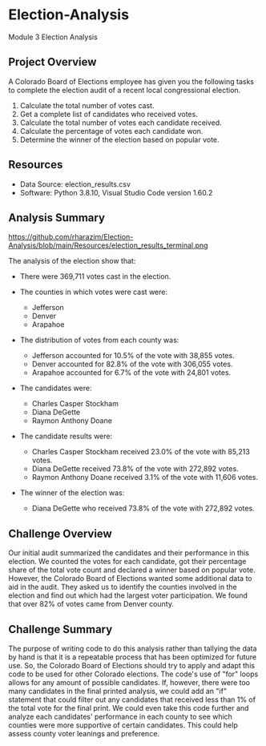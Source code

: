 # Election-Analysis
Module 3 Election Analysis 
## Project Overview
A Colorado Board of Elections employee has given you the following tasks to complete the election audit of a recent local congressional election.
  1. Calculate the total number of votes cast.
  2. Get a complete list of candidates who received votes.
  3. Calculate the total number of votes each candidate received.
  4. Calculate the percentage of votes each candidate won.
  5. Determine the winner of the election based on popular vote.

## Resources
- Data Source: election_results.csv
- Software: Python 3.8.10, Visual Studio Code version 1.60.2

## Analysis Summary
https://github.com/rharazim/Election-Analysis/blob/main/Resources/election_results_terminal.png

The analysis of the election show that:

- There were 369,711 votes cast in the election.

- The counties in which votes were cast were:
  - Jefferson
  - Denver
  - Arapahoe

- The distribution of votes from each county was:
  - Jefferson accounted for 10.5% of the vote with 38,855 votes.
  - Denver accounted for 82.8% of the vote with 306,055 votes.
  - Arapahoe accounted for 6.7% of the vote with 24,801 votes.

- The candidates were:
  - Charles Casper Stockham
  - Diana DeGette
  - Raymon Anthony Doane

- The candidate results were:
  - Charles Casper Stockham received 23.0% of the vote with 85,213 votes.
  - Diana DeGette received 73.8% of the vote with 272,892 votes.
  - Raymon Anthony Doane received 3.1% of the vote with 11,606 votes.

- The winner of the election was:
  - Diana DeGette who received 73.8% of the vote with 272,892 votes.

## Challenge Overview
Our initial audit summarized the candidates and their performance in this election. We counted the votes for each candidate, got their percentage share of the total vote count and declared a winner based on popular vote. However, the Colorado Board of Elections wanted some additional data to aid in the audit. They asked us to identify the counties involved in the election and find out which had the largest voter participation. We found that over 82% of votes came from Denver county. 

## Challenge Summary
The purpose of writing code to do this analysis rather than tallying the data by hand is that it is a repeatable process that has been optimized for future use. So, the Colorado Board of Elections should try to apply and adapt this code to be used for other Colorado elections. The code's use of "for" loops allows for any amount of possible candidates. If, however, there were too many candidates in the final printed analysis, we could add an "if" statement that could filter out any candidates that received less than 1% of the total vote for the final print. We could even take this code further and analyze each candidates' performance in each county to see which counties were more supportive of certain candidates. This could help assess county voter leanings and preference. 
